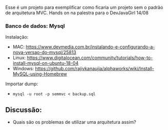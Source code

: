 Esse é um projeto para exemplificar como ficaria um projeto sem o padrão de arquitetura MVC. Hands on na palestra para o DevJavaGirl 14/08

### Banco de dados: Mysql
Instalação:
  - MAC: https://www.devmedia.com.br/instalando-e-configurando-a-nova-versao-do-mysql/25813
  - Linux: https://www.digitalocean.com/community/tutorials/how-to-install-mysql-on-ubuntu-18-04
  - Windows: https://github.com/rajivkanaujia/alphaworks/wiki/Install-MySQL-using-Homebrew
  
Importar dump:
 - `mysql -u root -p semmvc < backup.sql`
 
## Discussão:
  - Quais são os problemas de utilizar uma arquitetura assim?
